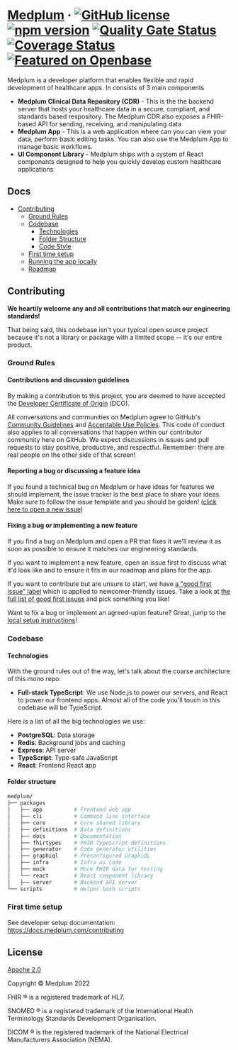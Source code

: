 # [Medplum](https://www.medplum.com) &middot; [![GitHub license](https://img.shields.io/badge/license-Apache-blue.svg)](https://github.com/medplum/medplum/blob/main/LICENSE.txt) [![npm version](https://img.shields.io/npm/v/@medplum/core.svg?color=blue)](https://www.npmjs.com/package/@medplum/core) [![Quality Gate Status](https://sonarcloud.io/api/project_badges/measure?project=medplum_medplum&metric=alert_status&token=207c95a43e7519809d6d336d8cc7837d3e057acf)](https://sonarcloud.io/dashboard?id=medplum_medplum) [![Coverage Status](https://coveralls.io/repos/github/medplum/medplum/badge.svg?branch=main)](https://coveralls.io/github/medplum/medplum?branch=main) [![Featured on Openbase](https://badges.openbase.com/js/featured/@medplum/core.svg?token=UnCQpn8imdOYaqKQa6AI2km3rXx5shpt6bKIoGj3KMk=)](https://openbase.com/js/@medplum/core?utm_source=embedded&amp;utm_medium=badge&utm_campaign=rate-badge)

Medplum is a developer platform that enables flexible and rapid development of healthcare apps. In consists of 3 main components

- **Medplum Clinical Data Repository (CDR)** - This is the the backend server that hosts your healthcare data in a secure, compliant, and standards based respository. The Medplum CDR also exposes a FHIR-based API for sending, receiving, and manipulating data
- **Medplum App** - This is a web application where can you can view your data, perform basic editing tasks. You can also use the Medplum App to manage basic workflows.
- **UI Component Library** - Medplum ships with a system of React components designed to help you quickly develop custom healthcare applications

## Docs

- [Contributing](#contributing)
  - [Ground Rules](#ground-rules)
  - [Codebase](#codebase)
    - [Technologies](#technologies)
    - [Folder Structure](#folder-structure)
    - [Code Style](#code-style)
  - [First time setup](#first-time-setup)
  - [Running the app locally](#running-the-app-locally)
  - [Roadmap](https://github.com/medplum/medplum/projects/19)

## Contributing

**We heartily welcome any and all contributions that match our engineering standards!**

That being said, this codebase isn't your typical open source project because it's not a library or package with a limited scope -- it's our entire product.

### Ground Rules

#### Contributions and discussion guidelines

By making a contribution to this project, you are deemed to have accepted the [Developer Certificate of Origin](https://developercertificate.org/) (DCO).

All conversations and communities on Medplum agree to GitHub's [Community Guidelines](https://help.github.com/en/github/site-policy/github-community-guidelines) and [Acceptable Use Policies](https://help.github.com/en/github/site-policy/github-acceptable-use-policies). This code of conduct also applies to all conversations that happen within our contributor community here on GitHub. We expect discussions in issues and pull requests to stay positive, productive, and respectful. Remember: there are real people on the other side of that screen!

#### Reporting a bug or discussing a feature idea

If you found a technical bug on Medplum or have ideas for features we should implement, the issue tracker is the best place to share your ideas. Make sure to follow the issue template and you should be golden! ([click here to open a new issue](https://github.com/medplum/medplum/issues/new))

#### Fixing a bug or implementing a new feature

If you find a bug on Medplum and open a PR that fixes it we'll review it as soon as possible to ensure it matches our engineering standards.

If you want to implement a new feature, open an issue first to discuss what it'd look like and to ensure it fits in our roadmap and plans for the app.

If you want to contribute but are unsure to start, we have [a "good first issue" label](https://github.com/medplum/medplum/issues?q=is%3Aissue+is%3Aopen+label%3A%22good+first+issue%22) which is applied to newcomer-friendly issues. Take a look at [the full list of good first issues](https://github.com/medplum/medplum/issues?q=is%3Aissue+is%3Aopen+label%3A%22good+first+issue%22) and pick something you like!

Want to fix a bug or implement an agreed-upon feature? Great, jump to the [local setup instructions](#first-time-setup)!

### Codebase

#### Technologies

With the ground rules out of the way, let's talk about the coarse architecture of this mono repo:

- **Full-stack TypeScript**: We use Node.js to power our servers, and React to power our frontend apps. Almost all of the code you'll touch in this codebase will be TypeScript.

Here is a list of all the big technologies we use:

- **PostgreSQL**: Data storage
- **Redis**: Background jobs and caching
- **Express**: API server
- **TypeScript**: Type-safe JavaScript
- **React**: Frontend React app

#### Folder structure

```sh
medplum/
├── packages
│   ├── app          # Frontend web app
│   ├── cli          # Command line interface
│   ├── core         # Core shared library
│   ├── definitions  # Data definitions
│   ├── docs         # Documentation
│   ├── fhirtypes    # FHIR TypeScript definitions
│   ├── generator    # Code generator utilities
│   ├── graphiql     # Preconfigured GraphiQL
│   ├── infra        # Infra as code
│   ├── mock         # Mock FHIR data for testing
│   └── react        # React component library
│   ├── server       # Backend API server
└── scripts          # Helper bash scripts
```

### First time setup

See developer setup documentation: https://docs.medplum.com/contributing

## License

[Apache 2.0](LICENSE.txt)

Copyright &copy; Medplum 2022

FHIR &reg; is a registered trademark of HL7.

SNOMED &reg; is a registered trademark of the International Health Terminology Standards Development Organisation.

DICOM &reg; is the registered trademark of the National Electrical Manufacturers Association (NEMA).
